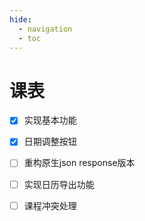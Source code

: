 ```yaml
---
hide:
  - navigation
  - toc
---
```


# 课表

<div id="curriculum-container">
  <div id="curriculum-form-div" style="display: none;">
    <form id="curriculum-form">
      <div class="curriculum-form-body">
        <div class="curriculum-form-row">
          <div class="">
            <label class="md-input__label">学号：</label>
            <input type="text" id="curriculum-form-username" class="md-input" placeholder="请输入学号">
          </div>
          <div class="">
            <label class="md-input__label">密码：</label>
            <input type="password" id="curriculum-form-password" class="md-input" placeholder="请输入统一认证密码">
          </div>
        </div>
      </div>
      <div class="curriculum-form-helpertext">
        您的账密会只存储至本地，CQU-openlib是纯网页，并不能获取到您的任何个人信息
      </div>
      <div class="curriculum-form-button">
        <button type="submit" class="md-button md-button--primary" aria-label="获取">
          <span class="md-button__content" id="curriculum-form-action-fetch">获取</span>
        </button>
      </div>
    </form>
  </div>
  <div id="curriculum-table-div" style="display: none;">
    <div class="curriculum-table-actions">
      <button class="md-button md-button--primary" id="curriculum-table-actions-refresh" aria-label="刷新课表">
        <span class="md-button__content">刷新课表</span>
      </button>
      <button class="md-button md-button--primary" id="curriculum-table-actions-reset" aria-label="重置本页">
        <span class="md-button__content">重置本页</span>
      </button >
      <button class="md-button md-button--primary curriculum-action-icon-round" id="curriculum-table-actions-prev" aria-label="<">
        <svg xmlns="http://www.w3.org/2000/svg" width="28" height="28" viewBox="0 0 24 24" fill="none" stroke="currentColor" stroke-width="2" stroke-linecap="round" stroke-linejoin="round" class="lucide lucide-circle-arrow-left-icon lucide-circle-arrow-left"><circle cx="12" cy="12" r="10"></circle><path d="m12 8-4 4 4 4"></path><path d="M16 12H8"></path></svg>
      </button>
      <button class="md-button md-button--primary" id="curriculum-table-actions-now" aria-label="返回当前日期" style="display: none">
          <span class="md-button__content" id="curriculum-form-action-fetch">返回当前日期</span>
      </button>
      <button class="md-button md-button--primary curriculum-action-icon-round" id="curriculum-table-actions-next" aria-label=">">
        <svg xmlns="http://www.w3.org/2000/svg" width="28" height="28" viewBox="0 0 24 24" fill="none" stroke="currentColor" stroke-width="2" stroke-linecap="round" stroke-linejoin="round" class="lucide lucide-circle-arrow-right-icon lucide-circle-arrow-right"><circle cx="12" cy="12" r="10"/><path d="m12 16 4-4-4-4"/><path d="M8 12h8"/></svg>
      </button>
    </div>
    <div class="curriculum-table-time">
    </div>
  </div>
</div>

- [x] 实现基本功能
- [x] 日期调整按钮
- [ ] 重构原生json response版本
- [ ] 实现日历导出功能
- [ ] 课程冲突处理


[^1]: 基于[课表-DL444](./skill/推荐使用的网站等/课表.md)
[^2]: 本课表自获取时间24h后自动刷新，请勿频繁手动刷新课表
[^3]: 原生json response版本位于github库curriculum_v2.js内，计划开发完成后替代现有功能，欢迎贡献

<style>
.curriculum-form-body {
    display: flex;
    align-items: center;
    justify-content: center;
    gap: 1em;
}

.curriculum-form-row {
    display: flex;
    flex-direction: column;
    gap: 0.5em;
}

.curriculum-form-divider {
    min-height: 100%;
    align-self: stretch;
    display: flex;
    flex-direction: column;
    align-items: center;
    gap: 0.1em;
    color: var(--md-default-fg-color--light);
    font-size: 0.8em;
}

.curriculum-form-divider::before,
.curriculum-form-divider::after {
    content: "";
    display: block;
    width: 1px;
    flex: 1;
    background-color: var(--md-default-fg-color--light);
}

.curriculum-form-helpertext {
    color: var(--md-default-fg-color--light);
    font-size: 0.8em;
    display: flex;
    justify-content: center;
    margin-top: 0.5em;
}

.curriculum-form-button {
    margin-top: 2em;
    display: flex;
    justify-content: center;
    align-items: center;
}

.curriculum-table-key {
    display: flex;
    justify-content: center;
    align-items: baseline;
    max-width: 100%;
}

.curriculum-table-key>code {
    flex: 1;
    white-space: nowrap;
    overflow: auto;
    scrollbar-width: none;
}

.curriculum-table-actions {
    margin-top: 2em;
    margin-bottom: 2em;
    display: flex;
    justify-content: center;
    align-items: center;
    gap: 0.5em;
    flex-wrap: wrap;
}

.curriculum-table-time {
    width: 100%;
    display: flex;
    justify-content: center;
}

.curriculum-table-cell {
    text-align: center !important;
    min-width: 2em;
    position: relative;
    overflow: hidden;
}

.curriculum-table-cell-scheduled {
    background-color: var(--md-typeset-table-color);
}

.curriculum-table-today {
    background-color: color-mix(in srgb, var(--md-typeset-table-color) 50%, var(--md-primary-fg-color) 50%);
}

.curriculum-table-today.curriculum-table-cell-scheduled {
    background-color: color-mix(in srgb, var(--md-default-bg-color) 50%, var(--md-primary-fg-color) 50%);
}

.curriculum-event-flexbox {
    position: absolute;
    left: 0;
    right: 0;
    top: 0;
    bottom: 0;
    padding: 0.4em 0.4em;
    display: flex;
    flex-direction: column;
    align-items: center;
    justify-content: center;
    gap: 0.5em;
}

.curriculum-event-title {
    font-weight: bold;
    display: flex;
    align-items: center;
    justify-content: center;
    flex-wrap: wrap;
    overflow: hidden;
    line-height: 1.1;
    height: calc(1.1em * 2);
}

.curriculum-event-teacher,
.curriculum-event-classroom {
    white-space: nowrap;
    overflow: hidden;
    text-overflow: ellipsis;
    width: 100%;
}

.curriculum-event-dialog {
    position: fixed;
    top: 50%;
    left: 50%;
    transform: translate(-50%, -50%);
    padding: 20px;
    width: 80vw;
    height: 40vh;
    background-color: var(--md-default-bg-color);
}

.curriculum-event-dialog::backdrop {
    background: rgba(0, 0, 0, 0.3);
}

.curriculum-event-dialog-title {
    font-size: 3em;
    font-weight: bold;
    text-align: center;
    display: flex;
    align-items: center;
    justify-content: center;
    flex-wrap: wrap;
    overflow: hidden;
    line-height: 1.2em;
    height: 60%;
}

.curriculum-event-dialog-teacher {
    font-size: 14px;
    margin: 5px 0;
}

.curriculum-event-dialog-link {
    display: flex;
    align-items: center;
    justify-content: center;
}

#curriculum-table-div .curriculum-action-icon-round {
    padding: 0;
    height: 43.44px;
    height: calc(1lh + 1.25em + 4px);
    width: 43.44px;
    width: calc(1lh + 1.25em + 4px);
    display: flex;
    aspect-ratio: 1;
    justify-content: center;
    align-items: center;
}

@keyframes rotate {
    from { transform: rotate(0deg); }
    to { transform: rotate(1080deg); }
}

.loading-spinner {
    animation: rotate 2.4s cubic-bezier(0.5, 0, 0.5, 1) infinite;
}
</style>